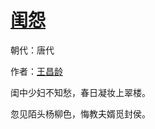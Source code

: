 # [闺怨](http://so.gushiwen.org/view_6443.aspx)

朝代：唐代

作者：[王昌龄](http://so.gushiwen.org/author_437.aspx)

闺中少妇不知愁，春日凝妆上翠楼。

忽见陌头杨柳色，悔教夫婿觅封侯。


